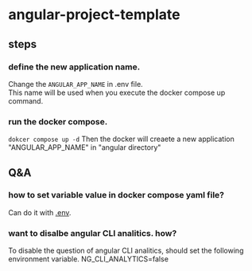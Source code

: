 # angular-project-template

## steps

### define the new application name.

Change the `ANGULAR_APP_NAME` in .env file.  
This name will be used when you execute the docker compose up command.

### run the docker compose.

`dokcer compose up -d`
Then the docker will creaete a new application "ANGULAR_APP_NAME" in "angular directory"

## Q&A

### how to set variable value in docker compose yaml file?

Can do it with [.env](https://docs.docker.jp/compose/env-file.html#).

### want to disalbe angular CLI analitics. how?

To disable the question of angular CLI analitics, should set the following environment variable.
NG_CLI_ANALYTICS=false
